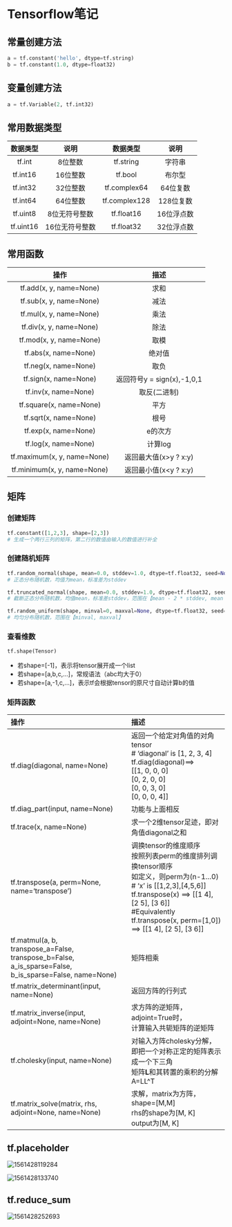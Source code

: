 # Tensorflow笔记

## 常量创建方法

```python
a = tf.constant('hello', dtype=tf.string)
b = tf.constant(1.0, dtype=float32)
```



## 变量创建方法

```python
a = tf.Variable(2, tf.int32)
```



## 常用数据类型

| 数据类型  |      说明      |   数据类型    |    说明    |
| :-------: | :------------: | :-----------: | :--------: |
|  tf.int   |    8位整数     |   tf.string   |   字符串   |
| tf.int16  |    16位整数    |    tf.bool    |   布尔型   |
| tf.int32  |    32位整数    | tf.complex64  |  64位复数  |
| tf.int64  |    64位整数    | tf.complex128 | 128位复数  |
| tf.uint8  | 8位无符号整数  |  tf.float16   | 16位浮点数 |
| tf.uint16 | 16位无符号整数 |  tf.float32   | 32位浮点数 |



## 常用函数

|            操作             |            描述            |
| :-------------------------: | :------------------------: |
|   tf.add(x, y, name=None)   |            求和            |
|   tf.sub(x, y, name=None)   |            减法            |
|   tf.mul(x, y, name=None)   |            乘法            |
|   tf.div(x, y, name=None)   |            除法            |
|   tf.mod(x, y, name=None)   |            取模            |
|    tf.abs(x, name=None)     |           绝对值           |
|    tf.neg(x, name=None)     |            取负            |
|    tf.sign(x, name=None)    | 返回符号y = sign(x),-1,0,1 |
|    tf.inv(x, name=None)     |        取反(二进制)        |
|   tf.square(x, name=None)   |            平方            |
|    tf.sqrt(x, name=None)    |            根号            |
|    tf.exp(x, name=None)     |          e的次方           |
|    tf.log(x, name=None)     |          计算log           |
| tf.maximum(x, y, name=None) |   返回最大值(x>y ? x:y)    |
| tf.minimum(x, y, name=None) |   返回最小值(x<y ? x:y)    |



## 矩阵

### 创建矩阵

```python
tf.constant([1,2,3], shape=[2,3])
# 生成一个两行三列的矩阵，第二行的数值由输入的数值进行补全
```

### 创建随机矩阵

```python
tf.random_normal(shape, mean=0.0, stddev=1.0, dtype=tf.float32, seed=None, name=None)
# 正态分布随机数，均值为mean，标准差为stddev

tf.truncated_normal(shape, mean=0.0, stddev=1.0, dtype=tf.float32, seed=None, name=None)
# 截断正态分布随机数，均值mean，标准差stddev，范围在【mean - 2 * stddev, mean + 2 * stddev】

tf.random_uniform(shape, minval=0, maxval=None, dtype=tf.float32, seed=None, name=None)
# 均匀分布随机数，范围在【minval, maxval】
```

### 查看维数

```python
tf.shape(Tensor)
```

* 若shape=[-1]，表示将tensor展开成一个list
* 若shape=[a,b,c,…]，常规语法（abc均大于0）
* 若shape=[a,-1,c,…]，表示tf会根据tensor的原尺寸自动计算b的值

### 矩阵函数

| 操作                                                         | 描述                                                         |
| :----------------------------------------------------------- | :----------------------------------------------------------- |
| tf.diag(diagonal, name=None)                                 | 返回一个给定对角值的对角tensor<br /># ‘diagonal’ is [1, 2, 3, 4]<br />tf.diag(diagonal)==><br />[[1, 0, 0, 0]<br />[0, 2, 0, 0]<br />[0, 0, 3, 0]<br />[0, 0, 0, 4]]<br /> |
| tf.diag_part(input, name=None)                               | 功能与上面相反                                               |
| tf.trace(x, name=None)                                       | 求一个2维tensor足迹，即对角值diagonal之和                    |
| tf.transpose(a, perm=None, name=‘transpose’)                 | 调换tensor的维度顺序<br />按照列表perm的维度排列调换tensor顺序<br />如定义，则perm为(n-1…0)<br /># ‘x’ is [[1,2,3],[4,5,6]]<br />tf.transpose(x) ==> [[1 4], [2 5], [3 6]]<br />#Equivalently<br />tf.transpose(x, perm=[1,0]) ==> [[1 4], [2 5], [3 6]] |
| tf.matmul(a, b, <br />transpose_a=False, transpose_b=False, <br />a_is_sparse=False, b_is_sparse=False, name=None) | 矩阵相乘                                                     |
| tf.matrix_determinant(input, name=None)                      | 返回方阵的行列式                                             |
| tf.matrix_inverse(input, adjoint=None, name=None)            | 求方阵的逆矩阵，adjoint=True时，<br />计算输入共轭矩阵的逆矩阵 |
| tf.cholesky(input, name=None)                                | 对输入方阵cholesky分解，<br />即把一个对称正定的矩阵表示成一个下三角<br />矩阵**L**和其转置的乘积的分解A=LL^T |
| tf.matrix_solve(matrix, rhs, adjoint=None, name=None)        | 求解，matrix为方阵，shape=[M,M]<br />rhs的shape为[M, K]<br />output为[M, K] |



## tf.placeholder

![1561428119284](C:\Users\nihaopeng\AppData\Roaming\Typora\typora-user-images\1561428119284.png)

![1561428133740](C:\Users\nihaopeng\AppData\Roaming\Typora\typora-user-images\1561428133740.png)



## tf.reduce_sum

![1561428252693](C:\Users\nihaopeng\AppData\Roaming\Typora\typora-user-images\1561428252693.png)

